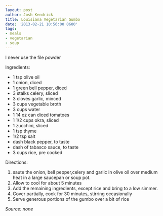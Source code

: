 ```yaml
---
layout: post
author: Josh Kendrick
title: Louisiana Vegetarian Gumbo
date: '2013-02-21 10:56:00 0600'
tags:
- meals
- vegetarian
- soup
---
```


I never use the file powder

Ingredients:
* 1 tsp olive oil
* 1 onion, diced
* 1 green bell pepper, diced
* 3 stalks celery, sliced
* 3 cloves garlic, minced
* 3 cups vegetable broth
* 3 cups water
* 1 14 oz can diced tomatoes
* 1 1/2 cups okra, sliced
* 1 zucchini, sliced
* 1 tsp thyme
* 1/2 tsp salt
* dash black pepper, to taste
* dash of tabasco sauce, to taste
* 3 cups rice, pre cooked

Directions:
1. saute the onion, bell pepper,celery and garlic in olive oil over medium heat in a large saucepan or soup pot.
2. Allow to cool for about 5 minutes
3. Add the remaining ingredients, except rice and bring to a low simmer.
4. Cover partially, cook for 30 minutes, stirring occasionally
5. Serve generous portions of the gumbo over a bit of rice

*Source: none*